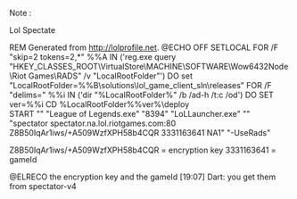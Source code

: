 Note :


Lol Spectate


REM Generated from http://lolprofile.net.
@ECHO OFF
SETLOCAL
FOR /F "skip=2 tokens=2,*" %%A IN ('reg.exe query "HKEY_CLASSES_ROOT\VirtualStore\MACHINE\SOFTWARE\Wow6432Node\Riot Games\RADS" /v "LocalRootFolder"') DO set "LocalRootFolder=%%B\solutions\lol_game_client_sln\releases"
FOR /F "delims=" %%i IN ('dir "%LocalRootFolder%" /b /ad-h /t:c /od') DO SET ver=%%i
CD %LocalRootFolder%\%ver%\deploy\
START "" "League of Legends.exe" "8394" "LoLLauncher.exe" "" "spectator spectator.na.lol.riotgames.com:80 Z8B50IqAr1iws/+A509WzfXPH58b4CQR 3331163641 NA1" "-UseRads"

Z8B50IqAr1iws/+A509WzfXPH58b4CQR = encryption key
3331163641 = gameId

@ELRECO the encryption key and the gameId
[19:07] Dart: you get them from spectator-v4

